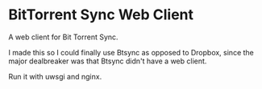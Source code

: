 BitTorrent Sync Web Client
==========================

A web client for Bit Torrent Sync.

I made this so I could finally use Btsync as opposed to Dropbox, since the major dealbreaker was that Btsync didn't have a web client.

Run it with uwsgi and nginx.
